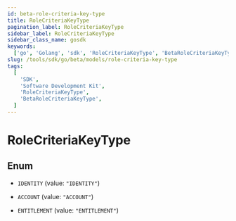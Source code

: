 ```yaml
---
id: beta-role-criteria-key-type
title: RoleCriteriaKeyType
pagination_label: RoleCriteriaKeyType
sidebar_label: RoleCriteriaKeyType
sidebar_class_name: gosdk
keywords:
  ['go', 'Golang', 'sdk', 'RoleCriteriaKeyType', 'BetaRoleCriteriaKeyType']
slug: /tools/sdk/go/beta/models/role-criteria-key-type
tags:
  [
    'SDK',
    'Software Development Kit',
    'RoleCriteriaKeyType',
    'BetaRoleCriteriaKeyType',
  ]
---
```


# RoleCriteriaKeyType

## Enum

- `IDENTITY` (value: `"IDENTITY"`)

- `ACCOUNT` (value: `"ACCOUNT"`)

- `ENTITLEMENT` (value: `"ENTITLEMENT"`)
